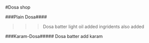 #Dosa shop

###Plain Dosa####
>>> Dosa batter
light oil added 
ingridents also added



###Karam-Dosa#####
Dosa batter 
add karam
